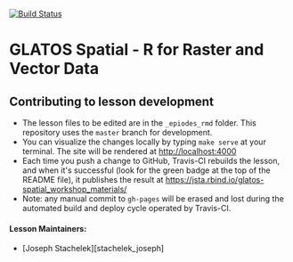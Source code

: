 [![Build Status](https://travis-ci.org/jsta/glatos-spatial_workshop_materials.svg?branch=master)](https://travis-ci.org/jsta/glatos-spatial_workshop_materials)

# GLATOS Spatial - R for Raster and Vector Data

## Contributing to lesson development

* The lesson files to be edited are in the `_epiodes_rmd` folder. This repository uses the `master` branch for development.
* You can visualize the changes locally by typing `make serve` at your terminal. The site will be rendered at <http://localhost:4000>
* Each time you push a change to GitHub, Travis-CI rebuilds the lesson, and when it's successful (look for the green badge at the top of the README file), it publishes the result at <https://jsta.rbind.io/glatos-spatial_workshop_materials/>
* Note: any manual commit to `gh-pages` will be erased and lost during the automated build and deploy cycle operated by Travis-CI.

#### Lesson Maintainers:

* [Joseph Stachelek][stachelek_joseph]
